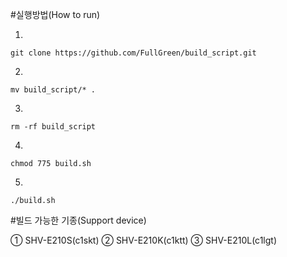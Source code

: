 #실행방법(How to run)

1.

    git clone https://github.com/FullGreen/build_script.git

2.

    mv build_script/* .
    
3.

    rm -rf build_script

4.

    chmod 775 build.sh

5.

    ./build.sh

#빌드 가능한 기종(Support device)

① SHV-E210S(c1skt) ② SHV-E210K(c1ktt) ③ SHV-E210L(c1lgt)
